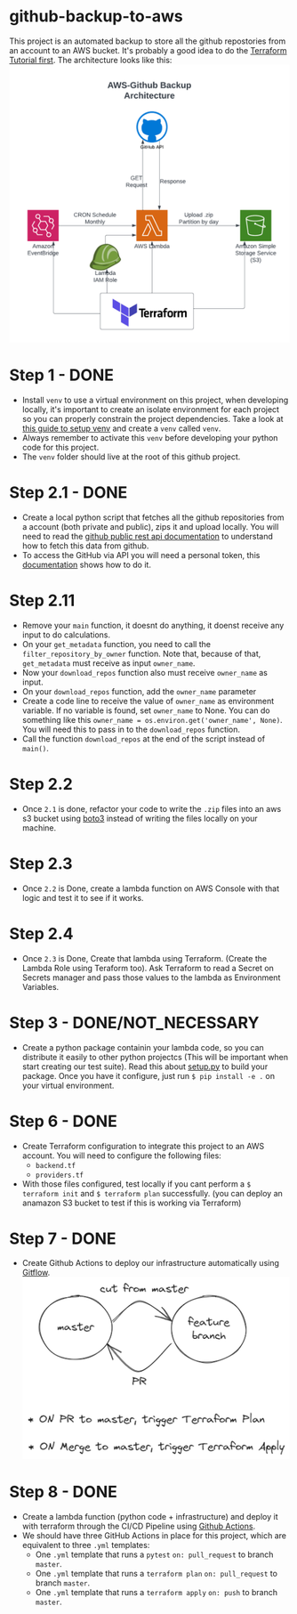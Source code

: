 # github-backup-to-aws
This project is an automated backup to store all the github repostories from an account to an AWS bucket. It's probably a good idea to do the [Terraform Tutorial first](https://developer.hashicorp.com/terraform/tutorials/aws-get-started). The architecture looks like this:
![architecture](diagrams/github-backup.png)

# Step 1 - DONE
* Install `venv` to use a virtual environment on this project, when developing locally, it's important to create an isolate environment for each project so you can properly constrain the project dependencies. Take a look at [this guide to setup venv](https://www.digitalocean.com/community/tutorials/how-to-install-python-3-and-set-up-a-programming-environment-on-ubuntu-20-04-quickstart) and create a `venv` called `venv`.
* Always remember to activate this `venv` before developing your python code for this project.
* The `venv` folder should live at the root of this github project.


# Step 2.1 - DONE
* Create a local python script that fetches all the github repositories from a account (both private and public), zips it and upload locally. You will need to read the [github public rest api documentation](https://docs.github.com/en/rest) to understand how to fetch this data from github.
* To access the GitHub via API you will need a personal token, this [documentation](https://docs.github.com/en/authentication/keeping-your-account-and-data-secure/managing-your-personal-access-tokens#creating-a-personal-access-token-classic) shows how to do it.


# Step 2.11 
* Remove your `main` function, it doesnt do anything, it doenst receive any input to do calculations.
* On your `get_metadata` function, you need to call the `filter_repository_by_owner` function. Note that, because of that, `get_metadata` must receive as input `owner_name`.
* Now your `download_repos` function also must receive `owner_name` as input.
* On your `download_repos` function, add the `owner_name` parameter
* Create a code line to receive the value of `owner_name` as environment variable. If no variable is found, set `owner_name` to None. You can do something like this `owner_name = os.environ.get('owner_name', None)`. You will need this to pass in to the `download_repos` function.
* Call the function `download_repos` at the end of the script instead of `main()`.

# Step 2.2
* Once `2.1` is done, refactor your code to write the `.zip` files into an aws s3 bucket using [boto3](https://boto3.amazonaws.com/v1/documentation/api/latest/index.html) instead of writing the files locally on your machine.

# Step 2.3
* Once `2.2` is Done, create a lambda function on AWS Console with that logic and test it to see if it works.

# Step 2.4
* Once `2.3` is Done, Create that lambda using Terraform. (Create the Lambda Role using Teraform too). Ask Terraform to read a Secret on Secrets manager and pass those values to the lambda as Environment Variables.

# Step 3 - DONE/NOT_NECESSARY
* Create a python package containin your lambda code, so you can distribute it easily to other python projectcs (This will be important when start creating our test suite). Read this about [setup.py](https://www.geeksforgeeks.org/what-is-setup-py-in-python/) to build your package. Once you have it configure, just run `$ pip install -e .` on your virtual environment.



# Step 6 - DONE
* Create Terraform configuration to integrate this project to an AWS account. You will need to configure the following files:
  * `backend.tf`
  * `providers.tf`
* With those files configured, test locally if you cant perform a `$ terraform init` and `$ terraform plan` successfully. (you can deploy an anamazon S3 bucket to test if this is working via Terraform)


# Step 7 - DONE
* Create Github Actions to deploy our infrastructure automatically using [Gitflow](https://www.atlassian.com/br/git/tutorials/comparing-workflows/gitflow-workflow).
![architecture](diagrams/gitflow-simplified.png)

# Step 8 - DONE
* Create a lambda function (python code + infrastructure) and deploy it with terraform through the CI/CD Pipeline using [Github Actions](https://docs.github.com/en/actions).
* We should have three GitHub Actions in place for this project, which are equivalent to three `.yml` templates:
  * One `.yml` template that runs a `pytest` `on: pull_request` to branch `master`. 
  * One `.yml` template that runs a `terraform plan` `on: pull_request` to branch `master`. 
  * One `.yml` template that runs a `terraform apply` `on: push` to branch `master`. 